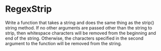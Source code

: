 # RegexStrip

Write a function that takes a string and does the same thing as the strip()
string method. If no other arguments are passed other than the string to
strip, then whitespace characters will be removed from the beginning and
end of the string. Otherwise, the characters specified in the second argument to the function will be removed from the string.
